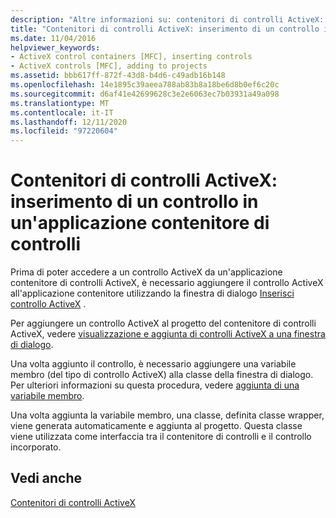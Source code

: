 ```yaml
---
description: "Altre informazioni su: contenitori di controlli ActiveX: inserimento di un controllo in un'applicazione contenitore di controlli"
title: "Contenitori di controlli ActiveX: inserimento di un controllo in un'applicazione contenitore di controlli"
ms.date: 11/04/2016
helpviewer_keywords:
- ActiveX control containers [MFC], inserting controls
- ActiveX controls [MFC], adding to projects
ms.assetid: bbb617ff-872f-43d8-b4d6-c49adb16b148
ms.openlocfilehash: 14e1895c39aeea788ab83b8a18be6d8b0ef6c20c
ms.sourcegitcommit: d6af41e42699628c3e2e6063ec7b03931a49a098
ms.translationtype: MT
ms.contentlocale: it-IT
ms.lasthandoff: 12/11/2020
ms.locfileid: "97220604"
---
```

# <a name="activex-control-containers-inserting-a-control-into-a-control-container-application"></a>Contenitori di controlli ActiveX: inserimento di un controllo in un'applicazione contenitore di controlli

Prima di poter accedere a un controllo ActiveX da un'applicazione contenitore di controlli ActiveX, è necessario aggiungere il controllo ActiveX all'applicazione contenitore utilizzando la finestra di dialogo [Inserisci controllo ActiveX](../windows/adding-editing-or-deleting-controls.md) .

Per aggiungere un controllo ActiveX al progetto del contenitore di controlli ActiveX, vedere [visualizzazione e aggiunta di controlli ActiveX a una finestra di dialogo](../windows/adding-editing-or-deleting-controls.md).

Una volta aggiunto il controllo, è necessario aggiungere una variabile membro (del tipo di controllo ActiveX) alla classe della finestra di dialogo. Per ulteriori informazioni su questa procedura, vedere [aggiunta di una variabile membro](../ide/adding-a-member-variable-visual-cpp.md).

Una volta aggiunta la variabile membro, una classe, definita classe wrapper, viene generata automaticamente e aggiunta al progetto. Questa classe viene utilizzata come interfaccia tra il contenitore di controlli e il controllo incorporato.

## <a name="see-also"></a>Vedi anche

[Contenitori di controlli ActiveX](activex-control-containers.md)
